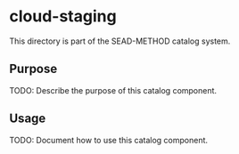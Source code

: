 # cloud-staging

This directory is part of the SEAD-METHOD catalog system.

## Purpose

TODO: Describe the purpose of this catalog component.

## Usage

TODO: Document how to use this catalog component.
